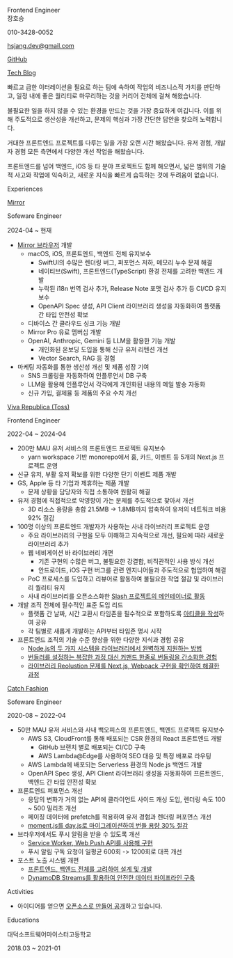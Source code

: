 <p className="title">Frontend Engineer<br/>장호승</p>

<div className="info">
  <p>010-3428-0052</p>
  <p><a href="mailto:hsjang.dev@gmail.com">hsjang.dev@gmail.com</a></p>
  <p><a href="https://github.com/hoseungme">GitHub</a></p>
  <p><a href="https://blog.hoseung.me">Tech Blog</a></p>
</div>

빠르고 급한 이터레이션을 필요로 하는 팀에 속하여 작업의 비즈니스적 가치를 판단하고, 일정 내에 좋은 퀄리티로 마무리하는 것을 커리어 전체에 걸쳐 해왔습니다.

불필요한 일을 하지 않을 수 있는 환경을 만드는 것을 가장 중요하게 여깁니다. 이를 위해 주도적으로 생산성을 개선하고, 문제의 핵심과 가장 간단한 답안을 찾으려 노력합니다.

거대한 프론트엔드 프로젝트를 다루는 일을 가장 오랜 시간 해왔습니다. 유저 경험, 개발자 경험 모든 측면에서 다양한 개선 작업을 해왔습니다.

프론트엔드를 넘어 백엔드, iOS 등 타 분야 프로젝트도 함께 해오면서, 넓은 범위의 기술적 사고와 작업에 익숙하고, 새로운 지식을 빠르게 습득하는 것에 두려움이 없습니다.

<p className="title">Experiences</p>

<p className="experience"><a href="/experiences/mirror">Mirror</a></p>
<p className="experience-role">Sofeware Engineer</p>
<p className="experience-period">2024-04 ~ 현재</p>

- [Mirror 브라우저](https://www.mirror.work/) 개발
  - macOS, iOS, 프론트엔드, 백엔드 전체 유지보수
    - SwiftUI의 수많은 렌더링 버그, 퍼포먼스 저하, 메모리 누수 문제 해결
    - 네이티브(Swift), 프론트엔드(TypeScript) 환경 전체를 고려한 백엔드 개발
    - 누락된 i18n 번역 검사 추가, Release Note 포맷 검사 추가 등 CI/CD 유지보수
    - OpenAPI Spec 생성, API Client 라이브러리 생성을 자동화하여 플랫폼 간 타입 안전성 확보
  - 디바이스 간 클라우드 싱크 기능 개발
  - Mirror Pro 유료 멤버십 개발
  - OpenAI, Anthropic, Gemini 등 LLM을 활용한 기능 개발
    - 개인화된 온보딩 도입을 통해 신규 유저 리텐션 개선
    - Vector Search, RAG 등 경험
- 마케팅 자동화를 통한 생산성 개선 및 제품 성장 기여
  - SNS 크롤링을 자동화하여 인플루언서 DB 구축
  - LLM을 활용해 인플루언서 각각에게 개인화된 내용의 메일 발송 자동화
  - 신규 가입, 결제율 등 제품의 주요 수치 개선

<p className="experience"><a href="/experiences/viva-republica">Viva Republica (Toss)</a></p>
<p className="experience-role">Frontend Engineer</p>
<p className="experience-period">2022-04 ~ 2024-04</p>

- 200만 MAU 유저 서비스의 프론트엔드 프로젝트 유지보수
  - yarn workspace 기반 monorepo에서 홈, 카드, 이벤트 등 5개의 Next.js 프로젝트 운영
- 신규 유저, 부활 유저 확보를 위한 다양한 단기 이벤트 제품 개발
- GS, Apple 등 타 기업과 제휴하는 제품 개발
  - 문제 상황을 담당자와 직접 소통하여 원활히 해결
- 유저 경험에 직접적으로 악영향이 가는 문제를 주도적으로 찾아서 개선
  - 3D 리소스 용량을 총합 21.5MB -> 1.8MB까지 압축하여 유저의 네트워크 비용 92% 절감
- 100명 이상의 프론트엔드 개발자가 사용하는 사내 라이브러리 프로젝트 운영
  - 주요 라이브러리의 구현을 모두 이해하고 지속적으로 개선, 필요에 따라 새로운 라이브러리 추가
  - 웹 네비게이션 바 라이브러리 개편
    - 기존 구현의 수많은 버그, 불필요한 강결합, 비직관적인 사용 방식 개선
    - 안드로이드, iOS 구현 버그를 관련 엔지니어들과 주도적으로 협업하여 해결
  - PoC 프로세스를 도입하고 리뷰어로 활동하여 불필요한 작업 절감 및 라이브러리 퀄리티 유지
  - 사내 라이브러리를 오픈소스화한 [Slash 프로젝트의 메인테이너로 활동](https://github.com/toss/slash/issues?q=involves%3Ahoseungme)
- 개발 조직 전체에 필수적인 표준 도입 리드
  - 플랫폼 간 날짜, 시간 교환시 타임존을 필수적으로 포함하도록 [아티클을 작성](https://blog.hoseung.me/2023-03-23-how-to-transfer-date)하여 공유
  - 각 팀별로 새롭게 개발하는 API부터 타임존 명시 시작
- 프론트엔드 조직의 기술 수준 향상을 위한 다양한 지식과 경험 공유
  - [Node.js의 두 가지 시스템을 라이브러리에서 완벽하게 지원하는 방법](https://toss.tech/article/commonjs-esm-exports-field)
  - [번들러를 설정하는 복잡한 과정 대신 커맨드 한줄로 번들링을 간소화한 경험](https://blog.hoseung.me/2023-07-22-improve-library-bundling)
  - [라이브러리 Reolustion 문제를 Next.js, Webpack 구현을 확인하여 해결한 과정](https://github.com/hoseungme/wiki/blob/b16bad3a6736091ed80752edb6fa9dca6c0cb9be/front-end/nextjs/server-side-module-resolution/ko.md)

<p className="experience"><a href="/experiences/catch-fashion">Catch Fashion</a></p>
<p className="experience-role">Sofeware Engineer</p>
<p className="experience-period">2020-08 ~ 2022-04</p>

- 50만 MAU 유저 서비스와 사내 백오피스의 프론트엔드, 백엔드 프로젝트 유지보수
  - AWS S3, CloudFront를 통해 배포되는 CSR 환경의 React 프론트엔드 개발
    - GitHub 브랜치 별로 배포되는 CI/CD 구축
    - AWS Lambda@Edge를 사용하여 SEO 대응 및 특정 배포로 라우팅
  - AWS Lambda에 배포되는 Serverless 환경의 Node.js 백엔드 개발
  - OpenAPI Spec 생성, API Client 라이브러리 생성을 자동화하여 프론트엔드, 백엔드 간 타입 안전성 확보
- 프론트엔드 퍼포먼스 개선
  - 응답의 변화가 거의 없는 API에 클라이언트 사이드 캐싱 도입, 렌더링 속도 100 ~ 500 밀리초 개선
  - 페이징 데이터에 prefetch를 적용하여 유저 경험과 렌더링 퍼포먼스 개선
  - [moment.js를 day.js로 마이그레이션하여 번들 용량 30% 절감](https://blog.hoseung.me/2022-03-13-dayjs-instead-of-momentjs)
- 브라우저에서도 푸시 알림을 받을 수 있도록 개선
  - [Service Worker, Web Push API를 사용해 구현](https://blog.hoseung.me/2021-11-28-web-push-notification)
  - 푸시 알림 구독 요청이 일평균 600회 -> 1200회로 대폭 개선
- 포스트 노출 시스템 개편
  - [프론트엔드, 백엔드 전체를 고려하여 설계 및 개발](https://blog.hoseung.me/2022-02-06-post-system-retrospect)
  - [DynamoDB Streams를 활용하여 안전한 데이터 파이프라인 구축](https://blog.hoseung.me/2022-02-19-dynamodb-stream-elasticsearch)

<p className="title">Activities</p>

- 아이디어를 얻으면 [오픈소스로 만들어 공개](https://github.com/hoseungme/opensources/blob/main/ko.md)하고 있습니다.

<p className="title">Educations</p>

<p className="experience">대덕소프트웨어마이스터고등학교</p>
<p className="experience-period">2018.03 ~ 2021-01</p>
